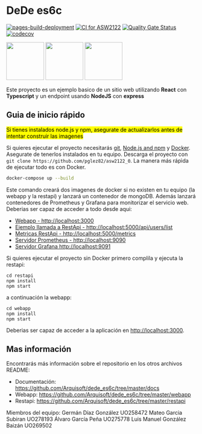 # DeDe es6c
[![pages-build-deployment](https://github.com/Arquisoft/dede_es6c/actions/workflows/pages/pages-build-deployment/badge.svg)](https://github.com/Arquisoft/dede_es6c/actions/workflows/pages/pages-build-deployment)
[![CI for ASW2122](https://github.com/Arquisoft/dede_es6c/actions/workflows/asw2122.yml/badge.svg)](https://github.com/Arquisoft/dede_es6c/actions/workflows/asw2122.yml)
[![Quality Gate Status](https://sonarcloud.io/api/project_badges/measure?project=Arquisoft_dede_es6c&metric=alert_status)](https://sonarcloud.io/summary/new_code?id=Arquisoft_dede_es6c)
[![codecov](https://codecov.io/gh/Arquisoft/dede_es6c/branch/master/graph/badge.svg?token=QHRw41aid0)](https://codecov.io/gh/Arquisoft/dede_es6c)

<p float="left">
<img src="https://blog.wildix.com/wp-content/uploads/2020/06/react-logo.jpg" height="100">
<img src="https://miro.medium.com/max/1200/0*RbmfNyhuBb8G3LWh.png" height="100">
<img src="https://miro.medium.com/max/365/1*Jr3NFSKTfQWRUyjblBSKeg.png" height="100">
</p>

Este proyecto es un ejemplo basico de un sitio web utilizando **React** con **Typescript** y un endpoint usando **NodeJS** con **express**

## Guia de inicio rápido

<mark>Si tienes instalados node.js y npm, asegurate de actualizarlos antes de intentar construir las imagenes</mark>

Si quieres ejecutar el proyecto necesitarás [git](https://git-scm.com/downloads), [Node.js and npm](https://www.npmjs.com/get-npm) y [Docker](https://docs.docker.com/get-docker/). Asegurate de tenerlos instalados en tu equipo. Descarga el proyecto con `git clone https://github.com/pglez82/asw2122_0`. La manera más rápìda de ejecutar todo es con Docker.

```bash
docker-compose up --build
```
Este comando creará dos imagenes de docker si no existen en tu equipo (la webapp y la restapi) y lanzará un contenedor de mongoDB. Además lanzará contenedores de Prometheus y Grafana para monitorizar el servicio web. Deberias ser capaz de acceder a todo desde aqui:

 - [Webapp - http://localhost:3000](http://localhost:3000)
 - [Ejemplo llamada a RestApi - http://localhost:5000/api/users/list](http://localhost:5000/api/users/list)
 - [Metricas RestApi - http://localhost:5000/metrics](http://localhost:5000/metrics)
 - [Servidor Prometheus - http://localhost:9090](http://localhost:9090)
 - [Servidor Grafana http://localhost:9091](http://localhost:9091)
 
Si quieres ejecutar el proyecto sin Docker primero complila y ejecuta la restapi:

```shell
cd restapi
npm install
npm start
```
a continuación la webapp:
```shell
cd webapp
npm install
npm start
```

Deberias ser capaz de acceder a la aplicación en [http://localhost:3000](http://localhost:3000).

## Mas información
Encontrarás más información sobre el repositorio en los otros archivos README:
- Documentación: https://github.com/Arquisoft/dede_es6c/tree/master/docs
- Webapp: https://github.com/Arquisoft/dede_es6c/tree/master/webapp
- Restapi: https://github.com/Arquisoft/dede_es6c/tree/master/restapi


Miembros del equipo:
Germán Díaz González UO258472
Mateo Garcia Subiran UO278193
Álvaro García Peña UO275778
Luis Manuel González Baizán UO269502